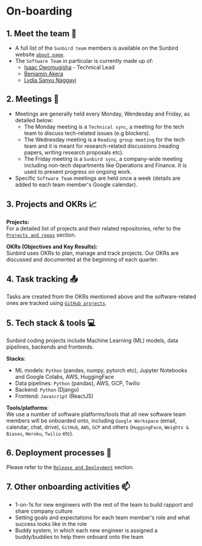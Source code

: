 # On-boarding

## 1. Meet the team :book:
* A full list of the `Sunbird team` members is available on the Sunbird website [`about page`](https://sunbird.ai/about/#SBteam).
* The `Software Team` in particular is currently made up of:
   * [Isaac Owomugisha](https://www.linkedin.com/in/owomugisha-isaac-32807912a/) - Technical Lead
   * [Benjamin Akera](https://www.linkedin.com/in/akera-benjamin-2488188a/)
   * [Lydia Sanyu Naggayi](https://www.linkedin.com/in/lydia-sanyu-naggayi-a664b098/)

## 2. Meetings :calendar:
* Meetings are generally held every Monday, Wendesday and Friday, as detailed below: 
    * The Monday meeting is a `Technical sync`, a meeting for the tech team to discuss tech-related issues (e.g blockers).
    * The Wednesday meeting is a `Reading group meeting` for the tech team and it is meant for research-related discussions (reading papers, writing research proposals etc).
    * The Friday meeting is a `Sunbird sync`, a company-wide meeting including non-tech departments like Operations and Finance. It is used to present progress on ongoing work.
* Specific `Software Team` meetings are held once a week (details are added to each team member's Google calendar).

## 3. Projects and OKRs :chart_with_upwards_trend:
**Projects:**<br/>
For a detailed list of projects and their related repositories, refer to the [`Projects and repos`](https://github.com/SunbirdAI/sunbird-docs/tree/main/03-projects-and-repos#projects-and-repositories) section.<br/>

**OKRs (Objectives and Key Results):**<br/>
Sunbird uses OKRs to plan, manage and track projects. Our OKRs are discussed and documented at the beginning of each quarter.

## 4. Task tracking :outbox_tray:
Tasks are created from the OKRs mentioned above and the software-related ones are tracked using [`GitHub projects`](https://github.com/orgs/SunbirdAI/projects).

## 5. Tech stack & tools :computer:
Sunbird coding projects include Machine Learning (ML) models, data pipelines, backends and frontends.<br/>

**Stacks**:
  * ML models: `Python` (pandas, numpy, pytorch etc), Jupyter Notebooks and Google Colabs, AWS, HuggingFace
  * Data pipelines: `Python` (pandas), AWS, GCP, Twilio
  * Backend: `Python` (Django)
  * Frontend: `Javascript` (ReactJS)

**Tools/platforms**:<br/>
We use a number of software platforms/tools that all new software team members will be onboarded onto, including `Google Workspace` (email, calendar, chat, drive), `GitHub`, `AWS`, `GCP` and others (`HuggingFace`, `Weights & Biases`, `Heroku`, `Twilio` etc).
 
## 6. Deployment processes :wrench:
Please refer to the [`Release and Deployment`](https://github.com/SunbirdAI/sunbird-docs/tree/main/05-release-and-deployment#release-and-deployment) section.

## 7. Other onboarding activities :mailbox:
* 1-on-1s for new engineers with the rest of the team to build rapport and share company culture
* Setting goals and expectations for each team member's role and what success looks like in the role
* Buddy system, in which each new engineer is assigned a buddy/buddies to help them onboard onto the team
